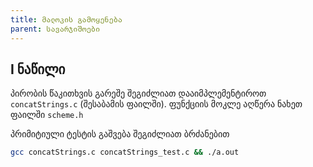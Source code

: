 ```yaml
---
title: მალოკის გამოყენება
parent: სავარჯიშოები
---
```


## I ნაწილი 
პირობის წაკითხვის გარეშე შეგიძლიათ დააიმპლემენტიროთ `concatStrings.c` (შესაბამის ფაილში). ფუნქციის მოკლე აღწერა ნახეთ ფაილში `scheme.h`

პრიმიტიული ტესტის გაშვება შეგიძლიათ ბრძანებით
```sh
gcc concatStrings.c concatStrings_test.c && ./a.out
```


